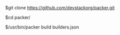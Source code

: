 


$git clone https://github.com/devstackorg/packer.git

$cd packer/

$/usr/bin/packer build builders.json
